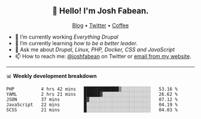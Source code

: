 <h2 align="center">👋 Hello! I'm Josh Fabean.</h2>
<p align="center">
  <a href="https://joshfabean.com">Blog</a> •
  <a href="https://twitter.com/fabean">Twitter</a> •
  <a href="https://www.buymeacoffee.com/LSxne6Yr4">Coffee</a>
</p>

- 🔭 I’m currently working *Everything Drupal*
- 🌱 I’m currently learning *how to be a better leader.*
- 💬 Ask me about *Drupal, Linux, PHP, Docker, CSS and JavaScript*
- 📫 How to reach me: [@joshfabean](https://twitter.com/joshfabean) on Twitter or [email from my website](https://joshfabean.com).

-------

📊 **Weekly development breakdown**
<!--START_SECTION:waka-->
```text
PHP          4 hrs 42 mins   █████████████▒░░░░░░░░░░░   53.16 % 
YAML         2 hrs 21 mins   ██████▓░░░░░░░░░░░░░░░░░░   26.62 % 
JSON         37 mins         █▓░░░░░░░░░░░░░░░░░░░░░░░   07.12 % 
JavaScript   22 mins         █░░░░░░░░░░░░░░░░░░░░░░░░   04.19 % 
SCSS         21 mins         █░░░░░░░░░░░░░░░░░░░░░░░░   04.03 % 
```
<!--END_SECTION:waka-->

<!--
**fabean/fabean** is a ✨ _special_ ✨ repository because its `README.md` (this file) appears on your GitHub profile.

Here are some ideas to get you started:

- 🔭 I’m currently working on ...
- 🌱 I’m currently learning ...
- 👯 I’m looking to collaborate on ...
- 🤔 I’m looking for help with ...
- 💬 Ask me about ...
- 📫 How to reach me: ...
- 😄 Pronouns: ...
- ⚡ Fun fact: ...
-->
